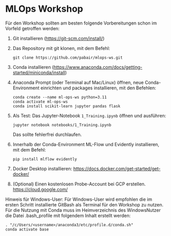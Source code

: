 # MLOps Workshop

Für den Workshop sollten am besten folgende Vorbereitungen schon im Vorfeld getroffen werden:

1. Git installieren (https://git-scm.com/install/)
2. Das Repository mit git klonen, mit dem Befehl:

	`git clone https://github.com/pabair/mlops-ws.git`

3. Conda installieren (https://www.anaconda.com/docs/getting-started/miniconda/install)
4. Anaconda Prompt (oder Terminal auf Mac/Linux) öffnen, neue Conda-Environment einrichten und packages installieren, mit den Befehlen:

	```
	conda create --name ml-ops-ws python=3.11
	conda activate ml-ops-ws
	conda install scikit-learn jupyter pandas flask
	```

5. Als Test: Das Jupyter-Notebook `1_Training.ipynb` öffnen und ausführen:

	`jupyter notebook notebooks/1_Training.ipynb`

	Das sollte fehlerfrei durchlaufen.

6. Innerhalb der Conda-Environment ML-Flow und Evidently installieren, mit dem Befehl:

	`pip install mlflow evidently`

7. Docker Desktop installieren: https://docs.docker.com/get-started/get-docker/

8. (Optional) Einen kostenlosen Probe-Account bei GCP erstellen. https://cloud.google.com/

Hinweis für Windows-User:
Für Windows-User wird empfohlen die im ersten Schritt installierte GitBash als Terminal für den Workshop zu nutzen.
Für die Nutzung mit Conda muss im Heimverzeichnis des WindowsNutzer die Datei .bash_profile mit folgendem Inhalt erstellt werden:


	. "/c/Users/<username>/anaconda3/etc/profile.d/conda.sh"
	conda activate base

